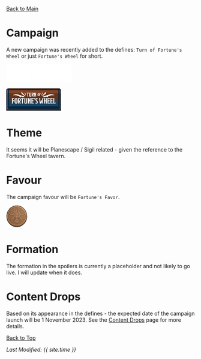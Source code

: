 [Back to Main](index.md)

# Campaign

A new campaign was recently added to the defines: `Turn of Fortune's Wheel` or just `Fortune's Wheel` for short.

![Fortune's Wheel Campaign Logo](images/campaign_fortuneswheel/logo.png)

![Favour Icon](images/campaign_fortuneswheel/campaign_button.png)

# Theme

It seems it will be Planescape / Sigil related - given the reference to the Fortune's Wheel tavern.

# Favour

The campaign favour will be `Fortune's Favor`.

![Favour Icon](images/campaign_fortuneswheel/icon_favour.png)

# Formation

The formation in the spoilers is currently a placeholder and not likely to go live. I will update when it does.

# Content Drops

Based on its appearance in the defines - the expected date of the campaign launch will be 1 November 2023. See the [Content Drops](contentdrops.md) page for more details.




[Back to Top](#top)

*Last Modified: {{ site.time }}*